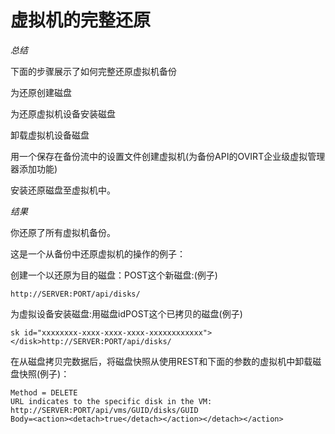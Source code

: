 # 虚拟机的完整还原

*总结*

下面的步骤展示了如何完整还原虚拟机备份

为还原创建磁盘

为还原虚拟机设备安装磁盘

卸载虚拟机设备磁盘

用一个保存在备份流中的设置文件创建虚拟机(为备份API的OVIRT企业级虚拟管理器添加功能)

安装还原磁盘至虚拟机中。

*结果*

你还原了所有虚拟机备份。

这是一个从备份中还原虚拟机的操作的例子：

创建一个以还原为目的磁盘：POST这个新磁盘:(例子)

                        
    http://SERVER:PORT/api/disks/
                        
                    

为虚拟设备安装磁盘:用磁盘idPOST这个已拷贝的磁盘(例子)

                                                                                  
    sk id="xxxxxxxx-xxxx-xxxx-xxxx-xxxxxxxxxxxx">
    </disk>http://SERVER:PORT/api/disks/
                        
                                    

在从磁盘拷贝完数据后，将磁盘快照从使用REST和下面的参数的虚拟机中卸载磁盘快照(例子)：

                                                                                  
    Method = DELETE
    URL indicates to the specific disk in the VM:
    http://SERVER:PORT/api/vms/GUID/disks/GUID
    Body=<action><detach>true</detach></action></detach></action>
                        
                                    

